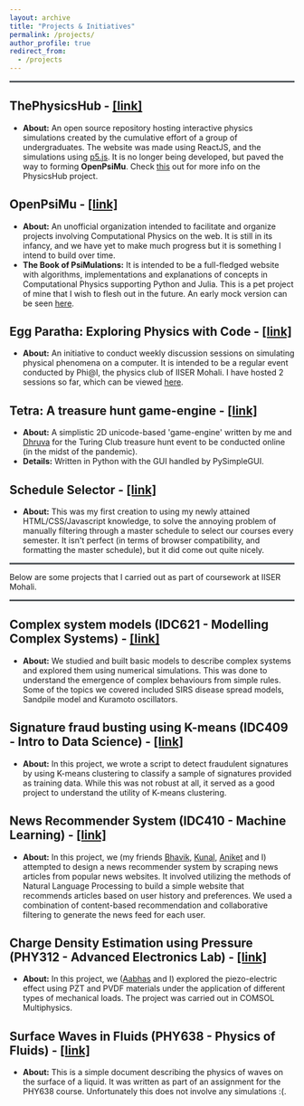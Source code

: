 ```yaml
---
layout: archive
title: "Projects & Initiatives"
permalink: /projects/
author_profile: true
redirect_from:
  - /projects
---
```

<hr style="text-align:left;margin-left:0;border-top:2px solid #6b7278"> 

**ThePhysicsHub** - [[link]](https://physicshub.herokuapp.com/)
-----
* **About:** An open source repository hosting interactive physics simulations created by the cumulative effort of a group of undergraduates. The website was made using ReactJS, and the simulations using [p5.js](https://p5js.org/). It is no longer being developed, but paved the way to forming **OpenPsiMu**. Check [this](/projects/thephysicshub.html) out for more info on the PhysicsHub project.

**OpenPsiMu - [[link]](https://github.com/OpenPsiMu/)**
-----
* **About:** An unofficial organization intended to facilitate and organize projects involving Computational Physics on the web. It is still in its infancy, and we have yet to make much progress but it is something I intend to build over time.
* **The Book of PsiMulations:** It is intended to be a full-fledged website with algorithms, implementations and explanations of concepts in Computational Physics supporting Python and Julia. This is a pet project of mine that I wish to flesh out in the future. An early mock version can be seen [here](https://openpsimu.github.io/The-Book-of-PsiMulations/docs/SolvingODEs/EulerMethod/EulerMethod.html).

**Egg Paratha: Exploring Physics with Code** - [[link]](https://iiserm.github.io/egg-paratha/)
-----
* **About:** An initiative to conduct weekly discussion sessions on simulating physical phenomena on a computer. It is intended to be a regular event conducted by Phi@I, the physics club of IISER Mohali. I have hosted 2 sessions so far, which can be viewed [here](https://www.youtube.com/channel/UCgSU-x37bXpAYmVqgw0UyQA).

**Tetra: A treasure hunt game-engine** - [[link]](https://github.com/DhruvaSambrani/turing-hunt-engine)
-----
* **About:** A simplistic 2D unicode-based 'game-engine' written by me and [Dhruva](https://dhruvasambrani.github.io) for the Turing Club treasure hunt event to be conducted online (in the midst of the pandemic).
* **Details:** Written in Python with the GUI handled by PySimpleGUI. 

**Schedule Selector** - [[link]](https://20akshay00.github.io/schedule-selector/)
-----
* **About:** This was my first creation to using my newly attained HTML/CSS/Javascript knowledge, to solve the annoying problem of manually filtering through a master schedule to select our courses every semester. It isn't perfect (in terms of browser compatibility, and formatting the master schedule), but it did come out quite nicely.

<hr style="text-align:left;margin-left:0;border-top:2px solid #6b7278"> 
Below are some projects that I carried out as part of coursework at IISER Mohali.
<hr style="text-align:left;margin-left:0;border-top:2px solid #6b7278"> 

**Complex system models (IDC621 - Modelling Complex Systems)** - [[link]](github.com/20akshay00/modellingComplexSystems)
-----
* **About:** We studied and built basic models to describe complex systems and explored them using numerical simulations. This was done to understand the emergence of complex behaviours from simple rules. Some of the topics we covered included SIRS disease spread models, Sandpile model and Kuramoto oscillators.

**Signature fraud busting using K-means (IDC409 - Intro to Data Science)** - [[link]](https://github.com/20akshay00/IDC409/blob/master/project_2_report.pdf)
-----
* **About:** In this project, we wrote a script to detect fraudulent signatures by using K-means clustering to classify a sample of signatures provided as training data. While this was not robust at all, it served as a good project to understand the utility of K-means clustering.

**News Recommender System (IDC410 - Machine Learning)** - [[link]](https://github.com/20akshay00/News-Recommender-System)
-----
* **About:** In this project, we (my friends [Bhavik](https://github.com/bhavikorange), [Kunal](https://github.com/kunal1729verma), [Aniket](https://github.com/aniket-sharma-768) and I) attempted to design a news recommender system by scraping news articles from popular news websites. It involved utilizing the methods of Natural Language Processing to build a simple website that recommends articles based on user history and preferences. We used a combination of content-based recommendation and collaborative filtering to generate the news feed for each user.

**Charge Density Estimation using Pressure (PHY312 - Advanced Electronics Lab)** - [[link]](https://github.com/20akshay00/PHY312-Project)
-----
* **About:** In this project, we ([Aabhas](https://github.com/aabhasgulati) and I) explored the piezo-electric effect using PZT and PVDF materials under the application of different types of mechanical loads. The project was carried out in COMSOL Multiphysics. 

**Surface Waves in Fluids (PHY638 - Physics of Fluids)** - [[link]](https://20akshay00.github.io/PHY638-Assignment-5/)
-----
* **About:** This is a simple document describing the physics of waves on the surface of a liquid. It was written as part of an assignment for the PHY638 course. Unfortunately this does not involve any simulations :(. 
